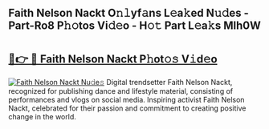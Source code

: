 ## Faith Nelson Nackt O𝚗𝚕yf𝚊ns L𝚎a𝚔ed N𝚞𝚍es - Part-Ro8 P𝚑𝚘tos Vi𝚍𝚎o - H𝚘𝚝 Part L𝚎a𝚔s Mlh0W

# <h2><a href="http://kfeeth2.oniu.top/?m=Faith+Nelson+Nackt">🔗👉 🔴 Faith Nelson Nackt P𝚑ot𝚘𝚜 V𝚒d𝚎o</a></h2>

[![Faith Nelson Nackt Nu𝚍e𝚜](https://i.imgur.com/0qMVB7G.gif)](http://kfeeth2.oniu.top/?m=Faith+Nelson+Nackt)
Digital trendsetter Faith Nelson Nackt, recognized for publishing dance and lifestyle material, consisting of performances and vlogs on social media. Inspiring activist Faith Nelson Nackt, celebrated for their passion and commitment to creating positive change in the world.  
